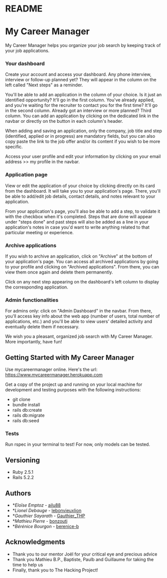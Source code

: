 # README

# My Career Manager

My Career Manager helps you organize your job search by keeping track of your job applications.

### Your dashboard

Create your account and access your dashboard. Any phone interview, interview or follow-up planned yet? They will appear in the column on the left called "Next steps" as a reminder. 

You'll be able to add an application in the column of your choice. Is it just an identified opportunity? It'll go in the first column. You've already applied, and you're waiting for the recruiter to contact you for the first time? It'll go in the second column. Already got an interview or more planned? Third column. You can add an application by clicking on the dedicated link in the navbar or directly on the button in each column's header.

When adding and saving an application, only the company, job title and step (identified, applied or in progress) are mandatory fields, but you can also copy paste the link to the job offer and/or its content if you wish to be more specific.

Access your user profile and edit your information by clicking on your email address >> my profile in the navbar. 

### Application page

View or edit the application of your choice by clicking directly on its card from the dashboard. It will take you to your application's page. There, you'll be able to add/edit job details, contact details, and notes relevant to your application.

From your application's page, you'll also be able to add a step, to validate it with the checkbox when it's completed. Steps that are done will appear under "steps done" and past steps will also be added as a line in your application's notes in case you'd want to write anything related to that particular meeting or experience.

### Archive applications

If you wish to archive an application, click on "Archive" at the bottom of your application's page. You can access all archived applications by going to your profile and clicking on "Archived applications". From there, you can view them once again and delete them permanently.

Click on any next step appearing on the dashboard's left column to display the corresponding application.

### Admin functionalities

For admins only: click on "Admin Dashboard" in the navbar. From there, you'll access key info about the web app (number of users, total number of applications, etc.) and you'll be able to view users' detailed activity and eventually delete them if necessary. 

We wish you a pleasant, organized job search with My Career Manager. More importantly, have fun! 

## Getting Started with My Career Manager

Use mycareermanager online. Here's the url: https://www.mycareermanager.herokuapp.com

Get a copy of the project up and running on your local machine for development and testing purposes with the following instructions: 
 
* git clone 
* bundle install
* rails db:create
* rails db:migrate
* rails db:seed

### Tests

Run rspec in your terminal to test! For now, only models can be tested.

## Versioning

* Ruby 2.5.1
* Rails 5.2.2

## Authors

* **Eloïse Emptoz* - [ailu88](https://github.com/ailu88)
* **Lionel Debauge* - [lebonvieuxlion](https://github.com/lebonvieuxlion)
* **Gauthier Sayarath* - [Gauthier_THP](https://github.com/lebonvieuxlion)
* **Mathieu Pierre* - [bonzouti](https//github.com/bonzouti) 
* **Bérénice Bourgon* - [berenice-b](https//github.com/berenice-b) 

## Acknowledgments

* Thank you to our mentor Joël for your critical eye and precious advice
* Thank you Mathieu B.P., Baptiste, Paulb and Guillaume for taking the time to help us
* Finally, thank you to The Hacking Project!
